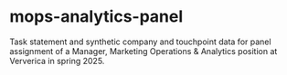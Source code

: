 # mops-analytics-panel
Task statement and synthetic company and touchpoint data for panel assignment of a Manager, Marketing Operations & Analytics position at Ververica in spring 2025.
